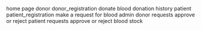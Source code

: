 home page
    donor 
        donor_registration
        donate blood
        donation history
    patient
        patient_registration
        make a request for blood
    admin
        donor requests
            approve or reject
        patient requests
            approve or reject
        blood stock
